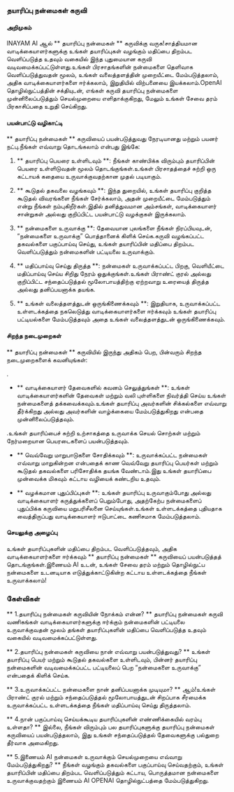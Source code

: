 ### தயாரிப்பு நன்மைகள் கருவி

#### அறிமுகம்
INAYAM AI ஆல் ** தயாரிப்பு நன்மைகள் ** கருவிக்கு வருக!சாத்தியமான வாடிக்கையாளர்களுக்கு உங்கள் தயாரிப்புகள் வழங்கும் மதிப்பை திறம்பட வெளிப்படுத்த உதவும் வகையில் இந்த புதுமையான கருவி வடிவமைக்கப்பட்டுள்ளது.உங்கள் பிரசாதங்களின் நன்மைகளை தெளிவாக வெளிப்படுத்துவதன் மூலம், உங்கள் வலைத்தளத்தின் முறையீட்டை மேம்படுத்தலாம், அதிக வாடிக்கையாளர்களை ஈர்க்கலாம், இறுதியில் விற்பனையை இயக்கலாம்.OpenAI தொழில்நுட்பத்தின் சக்தியுடன், எங்கள் கருவி தயாரிப்பு நன்மைகளை முன்னிலைப்படுத்தும் செயல்முறையை எளிதாக்குகிறது, மேலும் உங்கள் சேவை தரம் பிரகாசிப்பதை உறுதி செய்கிறது.

#### பயன்பாட்டு வழிகாட்டி
** தயாரிப்பு நன்மைகள் ** கருவியைப் பயன்படுத்துவது நேரடியானது மற்றும் பயனர் நட்பு.நீங்கள் எவ்வாறு தொடங்கலாம் என்பது இங்கே:

1. ** தயாரிப்பு பெயரை உள்ளிடவும் **: நீங்கள் காண்பிக்க விரும்பும் தயாரிப்பின் பெயரை உள்ளிடுவதன் மூலம் தொடங்குங்கள்.உங்கள் பிரசாதத்தைச் சுற்றி ஒரு கட்டாயக் கதையை உருவாக்குவதற்கான முதல் படியாகும்.

2. ** கூடுதல் தகவலை வழங்கவும் **: இந்த துறையில், உங்கள் தயாரிப்பு குறித்த கூடுதல் விவரங்களை நீங்கள் சேர்க்கலாம், அதன் முறையீட்டை மேம்படுத்தும் என்று நீங்கள் நம்புகிறீர்கள்.இதில் தனித்துவமான அம்சங்கள், வாடிக்கையாளர் சான்றுகள் அல்லது குறிப்பிட்ட பயன்பாட்டு வழக்குகள் இருக்கலாம்.

3. ** நன்மைகளை உருவாக்கு **: தேவையான புலங்களை நீங்கள் நிரப்பியவுடன், “நன்மைகளை உருவாக்கு” ​​பொத்தானைக் கிளிக் செய்க.கருவி வழங்கப்பட்ட தகவல்களை பகுப்பாய்வு செய்து, உங்கள் தயாரிப்பின் மதிப்பை திறம்பட வெளிப்படுத்தும் நன்மைகளின் பட்டியலை உருவாக்கும்.

4. ** மதிப்பாய்வு செய்து திருத்த **: நன்மைகள் உருவாக்கப்பட்ட பிறகு, வெளியீட்டை மதிப்பாய்வு செய்ய சிறிது நேரம் ஒதுக்குங்கள்.உங்கள் பிராண்ட் குரல் அல்லது குறிப்பிட்ட சந்தைப்படுத்தல் மூலோபாயத்திற்கு ஏற்றவாறு உரையைத் திருத்த அல்லது தனிப்பயனாக்க தயங்க.

5. ** உங்கள் வலைத்தளத்துடன் ஒருங்கிணைக்கவும் **: இறுதியாக, உருவாக்கப்பட்ட உள்ளடக்கத்தை நகலெடுத்து வாடிக்கையாளர்களை ஈர்க்கவும் உங்கள் தயாரிப்பு பட்டியல்களை மேம்படுத்தவும் அதை உங்கள் வலைத்தளத்துடன் ஒருங்கிணைக்கவும்.

#### சிறந்த நடைமுறைகள்
** தயாரிப்பு நன்மைகள் ** கருவியில் இருந்து அதிகம் பெற, பின்வரும் சிறந்த நடைமுறைகளைக் கவனியுங்கள்:

.

- ** வாடிக்கையாளர் தேவைகளில் கவனம் செலுத்துங்கள் **: உங்கள் வாடிக்கையாளர்களின் தேவைகள் மற்றும் வலி புள்ளிகளை நிவர்த்தி செய்ய உங்கள் நன்மைகளைத் தக்கவைக்கவும்.உங்கள் தயாரிப்பு அவர்களின் சிக்கல்களை எவ்வாறு தீர்க்கிறது அல்லது அவர்களின் வாழ்க்கையை மேம்படுத்துகிறது என்பதை முன்னிலைப்படுத்தவும்.

.உங்கள் தயாரிப்பைச் சுற்றி உற்சாகத்தை உருவாக்க செயல் சொற்கள் மற்றும் நேர்மறையான பெயரடைகளைப் பயன்படுத்தவும்.

- ** வெவ்வேறு மாறுபாடுகளை சோதிக்கவும் **: உருவாக்கப்பட்ட நன்மைகள் எவ்வாறு மாறுகின்றன என்பதைக் காண வெவ்வேறு தயாரிப்பு பெயர்கள் மற்றும் கூடுதல் தகவல்களை பரிசோதிக்க தயங்க வேண்டாம்.இது உங்கள் தயாரிப்பை முன்வைக்க மிகவும் கட்டாய வழியைக் கண்டறிய உதவும்.

- ** வழக்கமான புதுப்பிப்புகள் **: உங்கள் தயாரிப்பு உருவாகும்போது அல்லது வாடிக்கையாளர் கருத்துக்களைப் பெறும்போது, ​​அதற்கேற்ப நன்மைகளைப் புதுப்பிக்க கருவியை மறுபரிசீலனை செய்யுங்கள்.உங்கள் உள்ளடக்கத்தை புதியதாக வைத்திருப்பது வாடிக்கையாளர் ஈடுபாட்டை கணிசமாக மேம்படுத்தலாம்.

#### செயலுக்கு அழைப்பு
உங்கள் தயாரிப்புகளின் மதிப்பை திறம்பட வெளிப்படுத்தவும், அதிக வாடிக்கையாளர்களை ஈர்க்கவும் ** தயாரிப்பு நன்மைகள் ** கருவியைப் பயன்படுத்தத் தொடங்குங்கள்.இணையம் AI உடன், உங்கள் சேவை தரம் மற்றும் தொழில்நுட்ப நன்மைகளை உடனடியாக எடுத்துக்காட்டுகின்ற கட்டாய உள்ளடக்கத்தை நீங்கள் உருவாக்கலாம்!

### கேள்விகள்

** 1.தயாரிப்பு நன்மைகள் கருவியின் நோக்கம் என்ன? **
தயாரிப்பு நன்மைகள் கருவி வணிகங்கள் வாடிக்கையாளர்களுக்கு ஈர்க்கும் நன்மைகளின் பட்டியலை உருவாக்குவதன் மூலம் தங்கள் தயாரிப்புகளின் மதிப்பை வெளிப்படுத்த உதவும் வகையில் வடிவமைக்கப்பட்டுள்ளது.

** 2.தயாரிப்பு நன்மைகள் கருவியை நான் எவ்வாறு பயன்படுத்துவது? **
உங்கள் தயாரிப்பு பெயர் மற்றும் கூடுதல் தகவல்களை உள்ளிடவும், பின்னர் தயாரிப்பு நன்மைகளின் வடிவமைக்கப்பட்ட பட்டியலைப் பெற “நன்மைகளை உருவாக்கு” ​​என்பதைக் கிளிக் செய்க.

** 3.உருவாக்கப்பட்ட நன்மைகளை நான் தனிப்பயனாக்க முடியுமா? **
ஆம்!உங்கள் பிராண்ட் குரல் மற்றும் சந்தைப்படுத்தல் மூலோபாயத்துடன் சிறப்பாக சீரமைக்க உருவாக்கப்பட்ட உள்ளடக்கத்தை நீங்கள் மதிப்பாய்வு செய்து திருத்தலாம்.

** 4.நான் பகுப்பாய்வு செய்யக்கூடிய தயாரிப்புகளின் எண்ணிக்கையில் வரம்பு உள்ளதா? **
இல்லை, நீங்கள் விரும்பும் பல தயாரிப்புகளுக்கு தயாரிப்பு நன்மைகள் கருவியைப் பயன்படுத்தலாம், இது உங்கள் சந்தைப்படுத்தல் தேவைகளுக்கு பல்துறை தீர்வாக அமைகிறது.

** 5.இணையம் AI நன்மைகள் உருவாக்கும் செயல்முறையை எவ்வாறு மேம்படுத்துகிறது? **
நீங்கள் வழங்கும் தகவல்களை பகுப்பாய்வு செய்வதற்கும், உங்கள் தயாரிப்பின் மதிப்பை திறம்பட வெளிப்படுத்தும் கட்டாய, பொருத்தமான நன்மைகளை உருவாக்குவதற்கும் இணையம் AI OPENAI தொழில்நுட்பத்தை மேம்படுத்துகிறது.